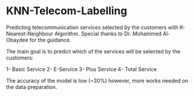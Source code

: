 # KNN-Telecom-Labelling
Predicting telecommunication services selected by the customers with K-Nearest-Neighbour Algorithm. Special thanks to Dr. Mohammed Al-Obaydee for the guidance.

The main goal is to predict which of the services will be selected by the customers:

1- Basic Service 2- E-Service 3- Plus Service 4- Total Service

The accuracy of the model is low (~30%) however, more works needed on the data preparation.
